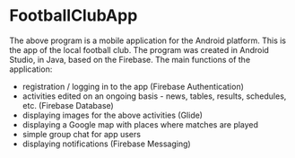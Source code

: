 # FootballClubApp
The above program is a mobile application for the Android platform. This is the app of the local football club. 
The program was created in Android Studio, in Java, based on the Firebase. 
The main functions of the application: 
- registration / logging in to the app (Firebase Authentication)
- activities edited on an ongoing basis - news, tables, results, schedules, etc. (Firebase Database)
- displaying images for the above activities (Glide)
- displaying a Google map with places where matches are played 
- simple group chat for app users 
- displaying notifications (Firebase Messaging)
